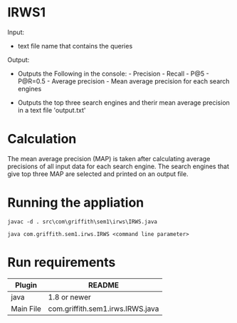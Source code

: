 # IRWS1

Input:

- text file name that contains the queries

Output:

- Outputs the Following in the console:
        -  Precision
        -  Recall
        -  P@5
        -  P@R=0.5
        -  Average precision
        -  Mean average precision for each search engines

- Outputs the top three search engines and therir mean average precision in a text file 'output.txt'

# Calculation
The mean average precision (MAP) is taken after calculating average precisions of all input data for each search engine. The search engines that give top three MAP are selected and printed on an output file.

# Running the appliation
`javac -d . src\com\griffith\sem1\irws\IRWS.java`

`java com.griffith.sem1.irws.IRWS <command line parameter>`




# Run requirements
| Plugin | README |
| ------ | ------ |
| java | 1.8 or newer  |
| Main File | com.griffith.sem1.irws.IRWS.java |
